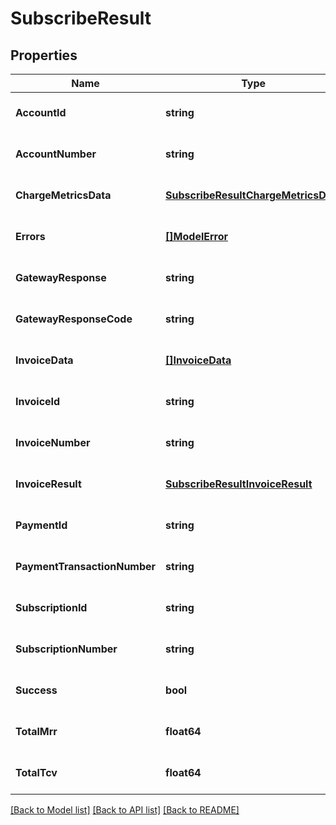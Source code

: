 # SubscribeResult

## Properties
Name | Type | Description | Notes
------------ | ------------- | ------------- | -------------
**AccountId** | **string** |  | [optional] [default to null]
**AccountNumber** | **string** |  | [optional] [default to null]
**ChargeMetricsData** | [**SubscribeResultChargeMetricsData**](SubscribeResult_ChargeMetricsData.md) |  | [optional] [default to null]
**Errors** | [**[]ModelError**](Error.md) |  | [optional] [default to null]
**GatewayResponse** | **string** |  | [optional] [default to null]
**GatewayResponseCode** | **string** |  | [optional] [default to null]
**InvoiceData** | [**[]InvoiceData**](InvoiceData.md) |  | [optional] [default to null]
**InvoiceId** | **string** |  | [optional] [default to null]
**InvoiceNumber** | **string** |  | [optional] [default to null]
**InvoiceResult** | [**SubscribeResultInvoiceResult**](SubscribeResult_InvoiceResult.md) |  | [optional] [default to null]
**PaymentId** | **string** |  | [optional] [default to null]
**PaymentTransactionNumber** | **string** |  | [optional] [default to null]
**SubscriptionId** | **string** |  | [optional] [default to null]
**SubscriptionNumber** | **string** |  | [optional] [default to null]
**Success** | **bool** |  | [optional] [default to null]
**TotalMrr** | **float64** |  | [optional] [default to null]
**TotalTcv** | **float64** |  | [optional] [default to null]

[[Back to Model list]](../README.md#documentation-for-models) [[Back to API list]](../README.md#documentation-for-api-endpoints) [[Back to README]](../README.md)


